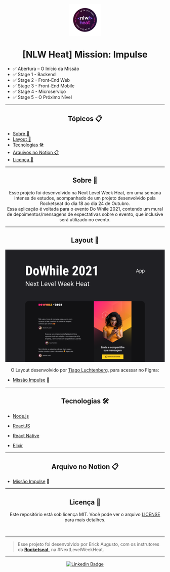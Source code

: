 <p align="center">
      <img src="./assets/logo.png" width="100" alt="NLW Heat"/>
</p>

<h1 align="center">[NLW Heat] Mission: Impulse</h1>

- ✅ Abertura – O Início da Missão
- ✅ Stage 1 - Backend
- ✅ Stage 2 - Front-End Web 
- ✅ Stage 3 - Front-End Mobile
- ✅ Stage 4 - Microserviço 
- ✅ Stage 5 – O Próximo Nível
---

<h2 align="center">Tópicos 📋</h2>

   <p>
   
   - [Sobre 📖](#sobre-)
   - [Layout 🎨](#layout-)
   - [Tecnologias 🛠️](#Tecnologias-)
   - [Arquivos no Notion 📋](#arquivo-no-notion-)
   - [Licença 📝](#licença-)

   </p>

---

<h2 align="center">Sobre 📖</h2>
<p align="center">
   Esse projeto foi desenvolvido na Next Level Week Heat, em uma semana intensa de estudos, acompanhado de um projeto desenvolvido pela Rocketseat do dia 18 ao dia 24 de Outubro.<br>
   Essa aplicação é voltada para o evento Do While 2021, contendo um mural de depoimentos/mensagens de expectativas sobre o evento, que inclusive será utilizado no evento. <br>

</p>
 
---

<h2 align="center">Layout 🎨</h2>

   <p align="center">
      <img alt="DoWhile2021" title="DoWhile2021" src="./assets/capa.png" />
   </p>

   <p align="center">
      O Layout desenvolvido por <a href="https://instagram.com/tiagoluchtenberg">Tiago Luchtenberg</a>, para acessar no Figma:
   
   - <a href="https://www.figma.com/community/file/1031699316177416916">Missão Impulse</a> 🚀
   </p>

---   

<h2 align="center">Tecnologias 🛠️</h2>

   <p>

- [Node.js](https://nodejs.org/en/)
- [ReactJS](https://reactjs.org/)
- [React Native](https://reactnative.dev/)
- [Elixir](https://elixir-lang.org/)

   </p>

---

<h2 align="center">Arquivo no Notion 📋</h2>

- [Missão Impulse](https://efficient-sloth-d85.notion.site/Impulse-240cb588fb8d4089917c7a6cef0008b3) 🚀

---

<h2 align="center">Licença 📝</h2>

<p align="center">
   Este repositório está sob licença MIT. Você pode ver o arquivo <a href="https://github.com/ErickSilva2605/rocketseat_nlw_heat/blob/main/LICENSE">LICENSE</a> para mais detalhes.
</p><br>

   ---

   >Esse projeto foi desenvolvido por Erick Augusto, com os instrutores da **[Rocketseat](https://rocketseat.com.br/)**, na #NextLevelWeekHeat.<br>

---

<div align="center">

   [![Linkedin Badge](https://img.shields.io/badge/-Erick%20Augusto-292929?style=flat-square&logo=Linkedin&logoColor=white&link=https://www.linkedin.com/in/erick-augusto-silva/)](https://www.linkedin.com/in/erick-augusto-silva/)

</div>
